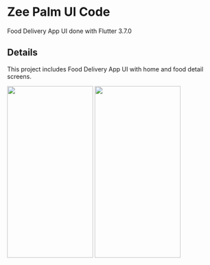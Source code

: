 # Zee Palm UI Code

Food Delivery App UI done with Flutter 3.7.0

## Details

This project includes Food Delivery App UI with home and food detail screens.

<img src="https://user-images.githubusercontent.com/128903428/235931124-173c66d1-7586-485a-9e6f-e3d04ab9ae7e.png" width="200" height="400" />
<img src="https://user-images.githubusercontent.com/128903428/235931282-7c4922a5-5b07-4562-aea1-a74492178401.png" width="200" height="400" />
